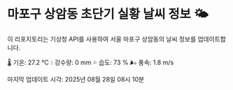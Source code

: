 
# 마포구 상암동 초단기 실황 날씨 정보 🌤️

이 리포지토리는 기상청 API를 사용하여 서울 마포구 상암동의 날씨 정보를 업데이트합니다. 

🌡️ 기온: 27.2 ℃
💧 강수량: 0 mm
💦 습도: 73 %
🌬️ 풍속: 1.8 m/s

마지막 업데이트 시각: 2025년 08월 28일 08시 10분    
